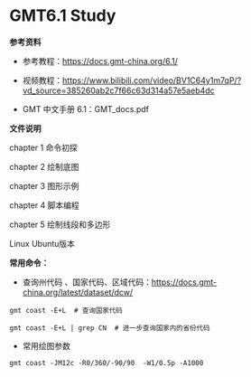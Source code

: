 # GMT6.1 Study

**参考资料**

- 参考教程：https://docs.gmt-china.org/6.1/

- 视频教程：https://www.bilibili.com/video/BV1C64y1m7qP/?vd_source=385260ab2c7f66c63d314a57e5aeb4dc
- GMT 中文手册 6.1：GMT_docs.pdf

**文件说明**

chapter 1 命令初探

chapter 2 绘制底图

chapter 3 图形示例

chapter 4 脚本编程

chapter 5 绘制线段和多边形

Linux Ubuntu版本



**常用命令：**

- 查询州代码 、国家代码、区域代码：https://docs.gmt-china.org/latest/dataset/dcw/

```shell
gmt coast -E+L  # 查询国家代码

gmt coast -E+L | grep CN  # 进一步查询国家内的省份代码
```

- 常用绘图参数 

```shell
gmt coast -JM12c -R0/360/-90/90  -W1/0.5p -A1000
```


